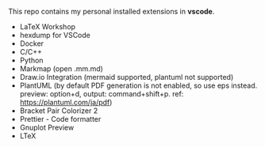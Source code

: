 This repo contains my personal installed extensions in **vscode**. 

* LaTeX Workshop
* hexdump for VSCode
* Docker
* C/C++
* Python
* Markmap (open .mm.md)
* Draw.io Integration (mermaid supported, plantuml not supported)
* PlantUML (by default PDF generation is not enabled, so use eps instead. preview: option+d, output: command+shift+p. ref: https://plantuml.com/ja/pdf)
* Bracket Pair Colorizer 2
* Prettier - Code formatter
* Gnuplot Preview
* LTeX
